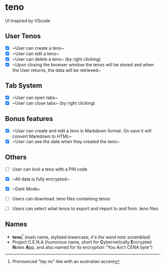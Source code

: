 # teno

UI Inspired by VScode

## User Tenos

-   [x] ~User can create a teno~
-   [x] ~User can edit a teno~
-   [x] ~User can delete a teno~ (by right clicking)
-   [x] ~Upon closing the browser window the tenos will be stored and when the User returns, the data will be retrieved~

## Tab System
-   [x] ~User can open tabs~
-   [x] ~User can close tabs~ (by right clicking)

## Bonus features

-   [x] ~User can create and edit a teno in Markdown format. On save it will convert Markdown to HTML~
-   [x] ~User can see the date when they created the teno~

## Others
-   [ ] User can lock a teno with a PIN code
-   [x] ~All data is fully encrypted~
-   [x] ~Dark Mode~
-   [ ] Users can download .teno files containing tenos
-   [ ] Users can select what tenos to export and import to and from .teno files


## Names
- **teno**[^2] (main name, stylized lowercase, *it's the word note scrambled*)
- Project C.E.N.A (humorous name, short for **C**ybernetically **E**ncrypted **N**otes **A**pp, and also named for its encryption "You Ain't CENA byte")


[^1]: With the help of a few packages, all data stored besides the user theme is encrypted using AES encryption and a super long encryption key
[^2]: Pronounced "tay no" like with an australian accent
